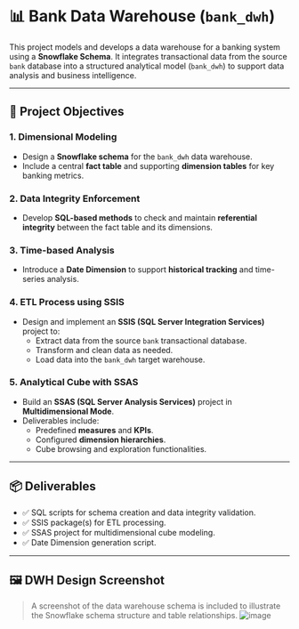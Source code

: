 # 📊 Bank Data Warehouse (`bank_dwh`)

This project models and develops a data warehouse for a banking system using a **Snowflake Schema**. It integrates transactional data from the source `bank` database into a structured analytical model (`bank_dwh`) to support data analysis and business intelligence.

---

## 🎯 Project Objectives

### 1. Dimensional Modeling
- Design a **Snowflake schema** for the `bank_dwh` data warehouse.
- Include a central **fact table** and supporting **dimension tables** for key banking metrics.

### 2. Data Integrity Enforcement
- Develop **SQL-based methods** to check and maintain **referential integrity** between the fact table and its dimensions.

### 3. Time-based Analysis
- Introduce a **Date Dimension** to support **historical tracking** and time-series analysis.

### 4. ETL Process using SSIS
- Design and implement an **SSIS (SQL Server Integration Services)** project to:
  - Extract data from the source `bank` transactional database.
  - Transform and clean data as needed.
  - Load data into the `bank_dwh` target warehouse.

### 5. Analytical Cube with SSAS
- Build an **SSAS (SQL Server Analysis Services)** project in **Multidimensional Mode**.
- Deliverables include:
  - Predefined **measures** and **KPIs**.
  - Configured **dimension hierarchies**.
  - Cube browsing and exploration functionalities.

---

## 📦 Deliverables

- ✅ SQL scripts for schema creation and data integrity validation.  
- ✅ SSIS package(s) for ETL processing.  
- ✅ SSAS project for multidimensional cube modeling.  
- ✅ Date Dimension generation script.  

---

## 🖼️ DWH Design Screenshot

> A screenshot of the data warehouse schema is included to illustrate the Snowflake schema structure and table relationships.
![image](https://github.com/user-attachments/assets/756eae4e-6cf2-4662-bf54-4f6578162252)
